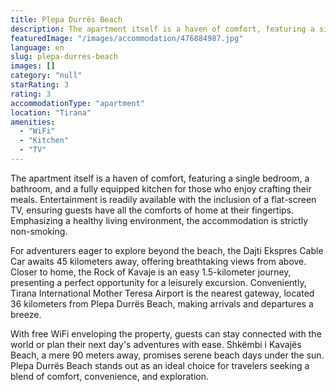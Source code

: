 ```yaml
---
title: Plepa Durrës Beach
description: The apartment itself is a haven of comfort, featuring a single bedroom, a bathroom, and a fully equipped kitchen for those who enjoy crafting their meals. Enter
featuredImage: "/images/accommodation/476884987.jpg"
language: en
slug: plepa-durres-beach
images: []
category: "null"
starRating: 3
rating: 3
accommodationType: "apartment"
location: "Tirana"
amenities:
  - "WiFi"
  - "Kitchen"
  - "TV"
---
```


The apartment itself is a haven of comfort, featuring a single bedroom, a bathroom, and a fully equipped kitchen for those who enjoy crafting their meals. Entertainment is readily available with the inclusion of a flat-screen TV, ensuring guests have all the comforts of home at their fingertips. Emphasizing a healthy living environment, the accommodation is strictly non-smoking.

For adventurers eager to explore beyond the beach, the Dajti Ekspres Cable Car awaits 45 kilometers away, offering breathtaking views from above. Closer to home, the Rock of Kavaje is an easy 1.5-kilometer journey, presenting a perfect opportunity for a leisurely excursion. Conveniently, Tirana International Mother Teresa Airport is the nearest gateway, located 36 kilometers from Plepa Durrës Beach, making arrivals and departures a breeze.

With free WiFi enveloping the property, guests can stay connected with the world or plan their next day's adventures with ease. Shkëmbi i Kavajës Beach, a mere 90 meters away, promises serene beach days under the sun. Plepa Durrës Beach stands out as an ideal choice for travelers seeking a blend of comfort, convenience, and exploration.

